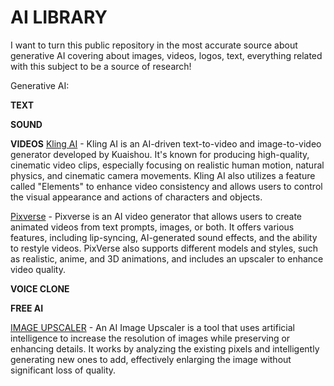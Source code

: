 # AI LIBRARY

I want to turn this public repository in the most accurate source about generative AI covering about images, videos, logos, text, everything related with this subject to be a source of research!

Generative AI:

**TEXT**

**SOUND**

**VIDEOS**
[Kling AI](https://app.klingai.com/) - Kling AI is an AI-driven text-to-video and image-to-video generator developed by Kuaishou. It's known for producing high-quality, cinematic video clips, especially focusing on realistic human motion, natural physics, and cinematic camera movements. Kling AI also utilizes a feature called "Elements" to enhance video consistency and allows users to control the visual appearance and actions of characters and objects.

[Pixverse](https://app.pixverse.ai/) - Pixverse is an AI video generator that allows users to create animated videos from text prompts, images, or both. It offers various features, including lip-syncing, AI-generated sound effects, and the ability to restyle videos. PixVerse also supports different models and styles, such as realistic, anime, and 3D animations, and includes an upscaler to enhance video quality.

**VOICE CLONE**

**FREE AI**

[IMAGE UPSCALER](https://imgupscaler.com/) - An AI Image Upscaler is a tool that uses artificial intelligence to increase the resolution of images while preserving or enhancing details. It works by analyzing the existing pixels and intelligently generating new ones to add, effectively enlarging the image without significant loss of quality.







